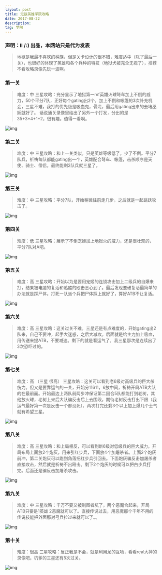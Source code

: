 ```yaml
---
layout: post
title: 无敌英雄学院攻略
date: 2017-08-22
description:  
tag: 学院
--- 
```

### 声明：**ll /:)** 出品，本网站只是代为发表

>地狱是我最不喜欢的种族，但是关卡设计的很不错，难度适中（除了最后一关），也很好的体现了英雄和各个兵种的特技（地狱犬被完全无视了），推荐不看攻略录像先玩一波啊。

### 第一关
>难度：中
三星攻略：充分显示了地狱第一mf英雄火球弩车加上不倒的威力，50个平分7队，正好每个gating出2个，加上不倒和帐篷的3次补充机会，三星不难，我打的优先级是吸血鬼，骨龙，最后用gating出来的去堵巫妖就好了。
话说通关录像里给出了另外一个打发，分出的是35+3*4+1+2，很有趣，值得一看啊。

<img src="/images/gl/dy-01.png" alt="img"/>

### 第二关
>难度：中
三星攻略：和上一关类似，只是英雄等级低了，少了不倒。平分7队兵，祈祷每队都能gating出一个，英雄配合弩车、帐篷，击杀顺序是天使、骑士、僧侣。最终能剩2队兵就三星了。

<img src="/images/gl/dy-02.png" alt="img"/>

### 第三关
>难度：中
三星攻略：平分7队，开始稍微往前走几步，之后就是一起跳跃攻击了。

<img src="/images/gl/dy-03.png" alt="img"/>

### 第四关
>难度：低
三星攻略：展示了不倒宠姬加上地狱火的威力，还是很壮观的，平分7队对A吧。

<img src="/images/gl/dy-04.png" alt="img"/>

### 第五关
>难度：高
三星攻略：开始以为是要用宠姬的连锁攻击加上二级兵的自爆来打，结果被电脑的复活和骷髅的殴击恶心到了。最后发现要破复活最简单的办法就是踩尸体，打死一队派个兵把尸体踩上就好了，算好ATB不让复活。

<img src="/images/gl/dy-05.png" alt="img"/>

### 第六关
>难度：高
三星攻略：这关过关不难，三星还是有点难度的，开始gating出2队来，自己不要冲，起手大迷惑，之后大减攻。后面就是给主力加上吸血，用传送来提ATB，不要减速。剩下的就是看运气了，我三星那次是连续出了3次恐吓过的。

<img src="/images/gl/dy-06.png" alt="img"/>

### 第七关
>难度：高 （三星 很高）
三星攻略：这关可以看到老6级对高级兵的巨大杀伤力。但又是要靠运气的一关，开始分11611，6放中间，祈祷开局ATB大队的在最前面。开始最边上两队前两步冲保证第二回合5队都能打到老树，其他放火球，老树上来后大队骗反击后上去围殴，期待老树反击打出下限（我运气最好第一次是反击一个都没死），两次打完还剩3个以上加上爆几个士气就有希望三星。

<img src="/images/gl/dy-07.png" alt="img"/>

### 第八关
>难度：高
三星攻略：和上局相反，可以看到新6级对低级兵的巨大威力。开局布局上面放2个炮灰，用来引红步兵，下面放4个加屠杀者。上面2个炮灰前冲，第二关炮灰可以跑到角落把红步兵引回去。下面炮灰骗反击加屠杀者直接攻击，然后就是祈祷不出殴击。剩下2个炮灰的时候可以把白步兵打完。后面还是骗反击加屠杀攻击。

<img src="/images/gl/dy-08.png" alt="img"/>

### 第九关
>难度：中
三星攻略：千万不要又被制图者坑了，两个恶魔合起来，开局ATB只要是1英雄 2恶魔就可以了。直接传说过去，用恶魔那个千年不用的传说技能把外面那对弓兵拉过来就可以了。。

<img src="/images/gl/dy-09.png" alt="img"/>

### 第十关
>难度：很高
三星攻略：反正我是不会，就是利用龙的互喷，看看real大神的录像吧，坑爹的三星还有5次过关。

<img src="/images/gl/dy-10.png" alt="img"/>